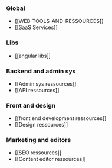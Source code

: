### Global
* [[WEB-TOOLS-AND-RESSOURCES]]
* [[SaaS Services]]

### Libs 

* [[angular libs]]

### Backend and admin sys

* [[Admin sys ressources]]
* [[API ressources]]

### Front and design 

* [[front end development ressources]]
* [[Design ressources]]

### Marketing and editors

* [[SEO ressources]]
* [[Content editor ressources]]
